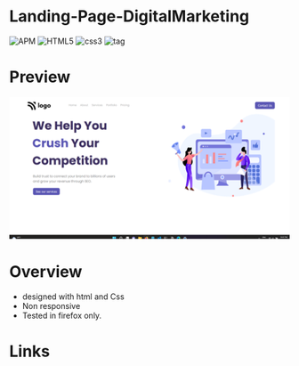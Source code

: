 # Landing-Page-DigitalMarketing
![APM](https://img.shields.io/apm/l/vim-mode)
![HTML5](https://img.shields.io/badge/HTML-5-red)
![css3](https://img.shields.io/badge/CSS-3-blue)
![tag](https://img.shields.io/badge/tag-v.0.0.1-yellow)

# Preview

![img](final.png)

# Overview

- designed with html and Css
- Non responsive
- Tested in firefox only.

# Links
